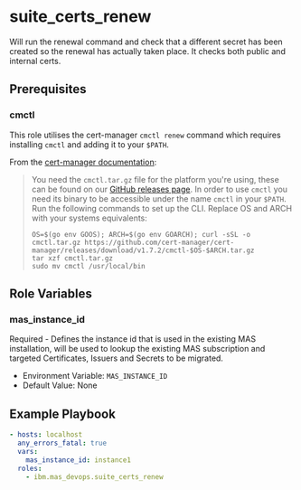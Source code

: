 suite_certs_renew
===============================================================================

Will run the renewal command and check that a different secret has been created so the renewal has actually taken place. It checks both public and internal certs.


Prerequisites
-------------------------------------------------------------------------------

### cmctl

This role utilises the cert-manager `cmctl renew` command which requires installing `cmctl` and adding it to your `$PATH`.

From the [cert-manager documentation](https://cert-manager.io/docs/usage/cmctl/):


>    You need the `cmctl.tar.gz` file for the platform you're using, these can be found on our [GitHub releases page](https://github.com/cert-manager/cert-manager/releases). In order to use `cmctl` you need its binary to be accessible under the name `cmctl` in your `$PATH`. Run the following commands to set up the CLI. Replace OS and ARCH with your systems equivalents:
>
>     OS=$(go env GOOS); ARCH=$(go env GOARCH); curl -sSL -o cmctl.tar.gz https://github.com/cert-manager/cert-manager/releases/download/v1.7.2/cmctl-$OS-$ARCH.tar.gz
>     tar xzf cmctl.tar.gz
>     sudo mv cmctl /usr/local/bin


Role Variables
-------------------------------------------------------------------------------

### mas_instance_id
Required - Defines the instance id that is used in the existing MAS installation, will be used to lookup the existing MAS subscription and targeted Certificates, Issuers and Secrets to be migrated.

- Environment Variable: `MAS_INSTANCE_ID`
- Default Value: None


Example Playbook
-------------------------------------------------------------------------------
```yaml
- hosts: localhost
  any_errors_fatal: true
  vars:
    mas_instance_id: instance1
  roles:
    - ibm.mas_devops.suite_certs_renew
```
